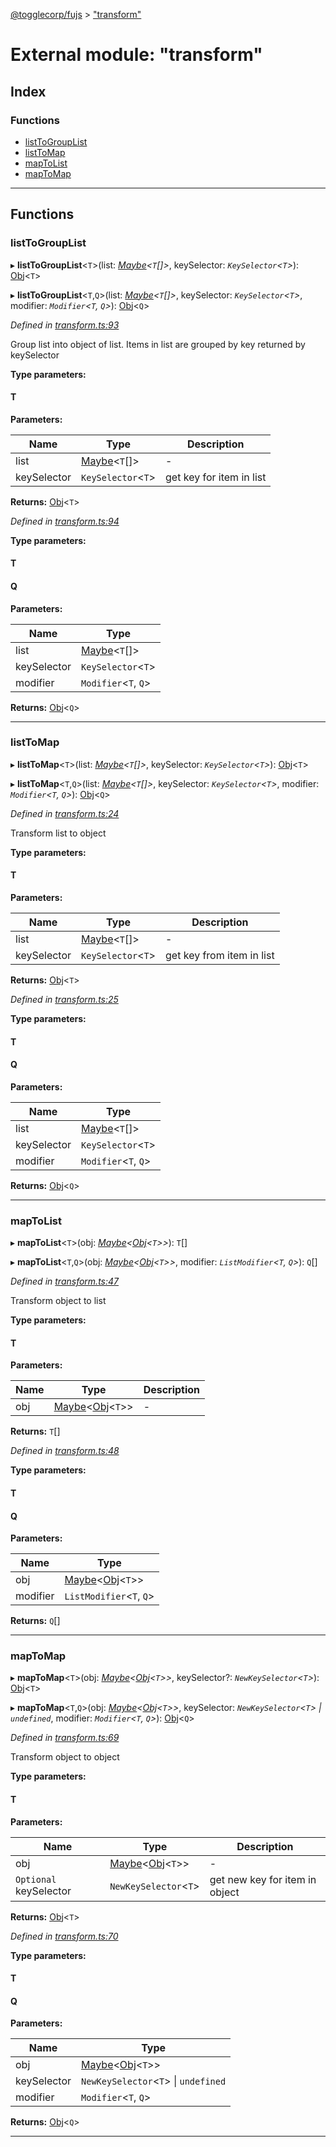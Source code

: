 [@togglecorp/fujs](../README.md) > ["transform"](../modules/_transform_.md)

# External module: "transform"

## Index

### Functions

* [listToGroupList](_transform_.md#listtogrouplist)
* [listToMap](_transform_.md#listtomap)
* [mapToList](_transform_.md#maptolist)
* [mapToMap](_transform_.md#maptomap)

---

## Functions

<a id="listtogrouplist"></a>

###  listToGroupList

▸ **listToGroupList**<`T`>(list: *[Maybe](_declarations_.md#maybe)<`T`[]>*, keySelector: *`KeySelector`<`T`>*): [Obj](_declarations_.md#obj)<`T`>

▸ **listToGroupList**<`T`,`Q`>(list: *[Maybe](_declarations_.md#maybe)<`T`[]>*, keySelector: *`KeySelector`<`T`>*, modifier: *`Modifier`<`T`, `Q`>*): [Obj](_declarations_.md#obj)<`Q`>

*Defined in [transform.ts:93](https://github.com/toggle-corp/fujs/blob/bd560f8/src/transform.ts#L93)*

Group list into object of list. Items in list are grouped by key returned by keySelector

**Type parameters:**

#### T 
**Parameters:**

| Name | Type | Description |
| ------ | ------ | ------ |
| list | [Maybe](_declarations_.md#maybe)<`T`[]> |  \- |
| keySelector | `KeySelector`<`T`> |  get key for item in list |

**Returns:** [Obj](_declarations_.md#obj)<`T`>

*Defined in [transform.ts:94](https://github.com/toggle-corp/fujs/blob/bd560f8/src/transform.ts#L94)*

**Type parameters:**

#### T 
#### Q 
**Parameters:**

| Name | Type |
| ------ | ------ |
| list | [Maybe](_declarations_.md#maybe)<`T`[]> |
| keySelector | `KeySelector`<`T`> |
| modifier | `Modifier`<`T`, `Q`> |

**Returns:** [Obj](_declarations_.md#obj)<`Q`>

___
<a id="listtomap"></a>

###  listToMap

▸ **listToMap**<`T`>(list: *[Maybe](_declarations_.md#maybe)<`T`[]>*, keySelector: *`KeySelector`<`T`>*): [Obj](_declarations_.md#obj)<`T`>

▸ **listToMap**<`T`,`Q`>(list: *[Maybe](_declarations_.md#maybe)<`T`[]>*, keySelector: *`KeySelector`<`T`>*, modifier: *`Modifier`<`T`, `Q`>*): [Obj](_declarations_.md#obj)<`Q`>

*Defined in [transform.ts:24](https://github.com/toggle-corp/fujs/blob/bd560f8/src/transform.ts#L24)*

Transform list to object

**Type parameters:**

#### T 
**Parameters:**

| Name | Type | Description |
| ------ | ------ | ------ |
| list | [Maybe](_declarations_.md#maybe)<`T`[]> |  \- |
| keySelector | `KeySelector`<`T`> |  get key from item in list |

**Returns:** [Obj](_declarations_.md#obj)<`T`>

*Defined in [transform.ts:25](https://github.com/toggle-corp/fujs/blob/bd560f8/src/transform.ts#L25)*

**Type parameters:**

#### T 
#### Q 
**Parameters:**

| Name | Type |
| ------ | ------ |
| list | [Maybe](_declarations_.md#maybe)<`T`[]> |
| keySelector | `KeySelector`<`T`> |
| modifier | `Modifier`<`T`, `Q`> |

**Returns:** [Obj](_declarations_.md#obj)<`Q`>

___
<a id="maptolist"></a>

###  mapToList

▸ **mapToList**<`T`>(obj: *[Maybe](_declarations_.md#maybe)<[Obj](_declarations_.md#obj)<`T`>>*): `T`[]

▸ **mapToList**<`T`,`Q`>(obj: *[Maybe](_declarations_.md#maybe)<[Obj](_declarations_.md#obj)<`T`>>*, modifier: *`ListModifier`<`T`, `Q`>*): `Q`[]

*Defined in [transform.ts:47](https://github.com/toggle-corp/fujs/blob/bd560f8/src/transform.ts#L47)*

Transform object to list

**Type parameters:**

#### T 
**Parameters:**

| Name | Type | Description |
| ------ | ------ | ------ |
| obj | [Maybe](_declarations_.md#maybe)<[Obj](_declarations_.md#obj)<`T`>> |  \- |

**Returns:** `T`[]

*Defined in [transform.ts:48](https://github.com/toggle-corp/fujs/blob/bd560f8/src/transform.ts#L48)*

**Type parameters:**

#### T 
#### Q 
**Parameters:**

| Name | Type |
| ------ | ------ |
| obj | [Maybe](_declarations_.md#maybe)<[Obj](_declarations_.md#obj)<`T`>> |
| modifier | `ListModifier`<`T`, `Q`> |

**Returns:** `Q`[]

___
<a id="maptomap"></a>

###  mapToMap

▸ **mapToMap**<`T`>(obj: *[Maybe](_declarations_.md#maybe)<[Obj](_declarations_.md#obj)<`T`>>*, keySelector?: *`NewKeySelector`<`T`>*): [Obj](_declarations_.md#obj)<`T`>

▸ **mapToMap**<`T`,`Q`>(obj: *[Maybe](_declarations_.md#maybe)<[Obj](_declarations_.md#obj)<`T`>>*, keySelector: *`NewKeySelector`<`T`> \| `undefined`*, modifier: *`Modifier`<`T`, `Q`>*): [Obj](_declarations_.md#obj)<`Q`>

*Defined in [transform.ts:69](https://github.com/toggle-corp/fujs/blob/bd560f8/src/transform.ts#L69)*

Transform object to object

**Type parameters:**

#### T 
**Parameters:**

| Name | Type | Description |
| ------ | ------ | ------ |
| obj | [Maybe](_declarations_.md#maybe)<[Obj](_declarations_.md#obj)<`T`>> |  \- |
| `Optional` keySelector | `NewKeySelector`<`T`> |  get new key for item in object |

**Returns:** [Obj](_declarations_.md#obj)<`T`>

*Defined in [transform.ts:70](https://github.com/toggle-corp/fujs/blob/bd560f8/src/transform.ts#L70)*

**Type parameters:**

#### T 
#### Q 
**Parameters:**

| Name | Type |
| ------ | ------ |
| obj | [Maybe](_declarations_.md#maybe)<[Obj](_declarations_.md#obj)<`T`>> |
| keySelector | `NewKeySelector`<`T`> \| `undefined` |
| modifier | `Modifier`<`T`, `Q`> |

**Returns:** [Obj](_declarations_.md#obj)<`Q`>

___

